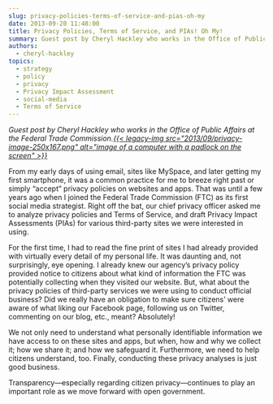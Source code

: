 ```yaml
---
slug: privacy-policies-terms-of-service-and-pias-oh-my
date: 2013-09-20 11:48:00
title: Privacy Policies, Terms of Service, and PIAs! Oh My!
summary: Guest post by Cheryl Hackley who works in the Office of Public Affairs at the Federal Trade Commission. From my early days of using email, sites like MySpace, and later getting my first smartphone, it was a common practice for me to
authors:
  - cheryl-hackley
topics:
  - strategy
  - policy
  - privacy
  - Privacy Impact Assessment
  - social-media
  - Terms of Service
---
```


_Guest post by Cheryl Hackley who works in the Office of Public Affairs at the Federal Trade Commission.[{{< legacy-img src="2013/09/privacy-image-250x167.png" alt="image of a computer with a padlock on the screen" >}}](https://s3.amazonaws.com/digitalgov/_legacy-img/2013/09/privacy-image.png)_

From my early days of using email, sites like MySpace, and later getting my first smartphone, it was a common practice for me to breeze right past or simply &#8220;accept&#8221; privacy policies on websites and apps. That was until a few years ago when I joined the Federal Trade Commission (FTC) as its first social media strategist. Right off the bat, our chief privacy officer asked me to analyze privacy policies and Terms of Service, and draft Privacy Impact Assessments (PIAs) for various third-party sites we were interested in using.

For the first time, I had to read the fine print of sites I had already provided with virtually every detail of my personal life. It was daunting and, not surprisingly, eye opening. I already knew our agency&#8217;s privacy policy provided notice to citizens about what kind of information the FTC was potentially collecting when they visited our website. But, what about the privacy policies of third-party services we were using to conduct official business? Did we really have an obligation to make sure citizens&#8217; were aware of what liking our Facebook page, following us on Twitter, commenting on our blog, etc., meant? Absolutely!

We not only need to understand what personally identifiable information we have access to on these sites and apps, but when, how and why we collect it; how we share it; and how we safeguard it. Furthermore, we need to help citizens understand, too. Finally, conducting these privacy analyses is just good business.

Transparency—especially regarding citizen privacy—continues to play an important role as we move forward with open government.
